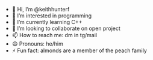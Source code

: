 - 👋 Hi, I’m @keithhunterf
- 👀 I’m interested in programming
- 🌱 I’m currently learning C++
- 💞️ I’m looking to collaborate on open project
- 📫 How to reach me: dm in tg/mail
- 😄 Pronouns: he/him
- ⚡ Fun fact: almonds are a member of the peach family

<!---
keithhunterf/keithhunterf is a ✨ special ✨ repository because its `README.md` (this file) appears on your GitHub profile.
You can click the Preview link to take a look at your changes.
--->
